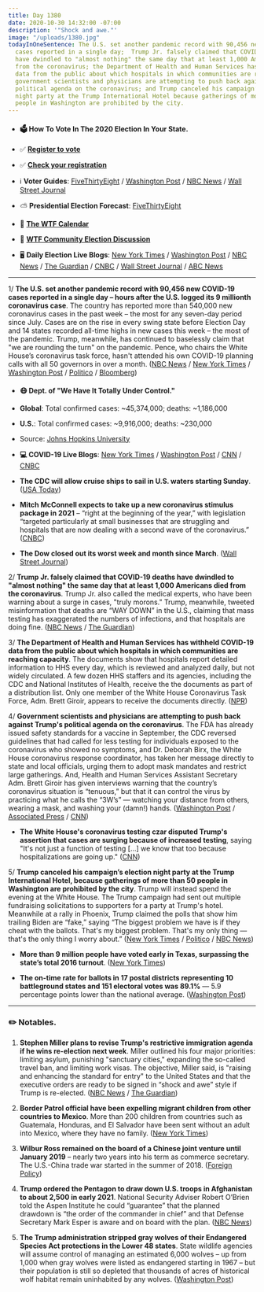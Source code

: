 ```yaml
---
title: Day 1380
date: 2020-10-30 14:32:00 -07:00
description: '"Shock and awe."'
image: "/uploads/1380.jpg"
todayInOneSentence: The U.S. set another pandemic record with 90,456 new COVID-19
  cases reported in a single day;  Trump Jr. falsely claimed that COVID-19 deaths
  have dwindled to "almost nothing" the same day that at least 1,000 Americans died
  from the coronavirus; the Department of Health and Human Services has withheld COVID-19
  data from the public about which hospitals in which communities are reaching capacity;
  government scientists and physicians are attempting to push back against Trump's
  political agenda on the coronavirus; and Trump canceled his campaign’s election
  night party at the Trump International Hotel because gatherings of more than 50
  people in Washington are prohibited by the city.
---
```


* #### 🗳 How To Vote In The 2020 Election In Your State.

* ✅ **[Register to vote](https://www.vote.org/register-to-vote/)**

* ✅ **[Check your registration](https://www.vote.org/am-i-registered-to-vote/)**

* ℹ️ **Voter Guides**: [FiveThirtyEight](https://projects.fivethirtyeight.com/how-to-vote-2020/) / [Washington Post](https://www.washingtonpost.com/elections/2020/how-to-vote/) / [NBC News](https://www.nbcnews.com/specials/plan-your-vote-state-by-state-guide-voting-by-mail-early-in-person-voting-election/index.html?cid=bc_npd_nn_ms_np-1_200816) / [Wall Street Journal](https://www.wsj.com/articles/how-to-vote-by-mail-in-every-state-11597840923)

* ⛅️ **Presidential Election Forecast**: [FiveThirtyEight](https://projects.fivethirtyeight.com/2020-election-forecast/)

* 📆 **[The WTF Calendar](https://talk.whatthefuckjusthappenedtoday.com/t/the-wtf-event-calendar/5888)**

* 💬 **[WTF Community Election Discussion](https://talk.whatthefuckjusthappenedtoday.com/t/2020-general-election-trump-vs-biden/5758)**

* 🖥 **Daily Election Live Blogs**: [New York Times](https://www.nytimes.com/live/2020/10/30/us/trump-biden-election?action=click&module=Top%20Stories&pgtype=Homepage) / [Washington Post](https://www.washingtonpost.com/elections/2020/10/30/trump-biden-live-updates/) / [NBC News](https://www.nbcnews.com/politics/2020-election/live-blog/2020-10-30-trump-biden-election-n1245315) / [The Guardian](https://www.theguardian.com/us-news/live/2020/oct/29/us-election-2020-live-updates-donald-trump-joe-biden-rally-latest-news) / [CNBC](https://www.cnbc.com/2020/10/30/election-2020-live-updates.html) / [Wall Street Journal](https://www.wsj.com/livecoverage/latest-updates/election-live-updates-trump-biden?mod=hp_theme_election-2020-ribbon) / [ABC News](https://abcnews.go.com/Politics/live-updates/2020-election-campaign/?id=73917428)

---

1/ **The U.S. set another pandemic record with 90,456 new COVID-19 cases reported in a single day – hours after the U.S. logged its 9 millionth coronavirus case**. The country has reported more than 540,000 new coronavirus cases in the past week – the most for any seven-day period since July. Cases are on the rise in every swing state before Election Day and 14 states recorded all-time highs in new cases this week – the most of the pandemic. Trump, meanwhile, has continued to baselessly claim that "we are rounding the turn" on the pandemic. Pence, who chairs the White House’s coronavirus task force, hasn't attended his own COVID-19 planning calls with all 50 governors in over a month. ([NBC News](https://www.nbcnews.com/news/us-news/u-s-records-more-90-000-covid-19-cases-one-n1245450) / [New York Times](https://www.nytimes.com/interactive/2020/10/30/us/us-covid-case-record.html) / [Washington Post](https://www.washingtonpost.com/graphics/2020/elections/swing-states-covid-cases/) / [Politico](https://www.politico.com/news/2020/10/29/pence-absent-coronavirus-calls-433637) / [Bloomberg](https://www.bloomberg.com/news/articles/2020-10-30/record-14-states-hit-covid-peaks-as-surge-spreads-coast-to-coast?sref=MIBMEEoj))

* #### 😷 Dept. of "We Have It Totally Under Control."

* **Global**: Total confirmed cases: \~45,374,000; deaths: \~1,186,000

* **U.S.**: Total confirmed cases: \~9,916,000; deaths: \~230,000

* Source: [Johns Hopkins University](https://coronavirus.jhu.edu/map.html)

* **💻 COVID-19 Live Blogs**: [New York Times](https://www.nytimes.com/live/2020/10/30/world/covid-19-coronavirus-updates?action=click&module=Top%20Stories&pgtype=Homepage) / [Washington Post](https://www.washingtonpost.com/nation/2020/10/30/coronavirus-covid-live-updates-us/) / [CNN](https://www.cnn.com/world/live-news/coronavirus-pandemic-10-30-20-intl/index.html) / [CNBC](https://www.cnbc.com/2020/10/30/coronavirus-live-updates-latest-news-on-the-covid-19-pandemic.html)

* **The CDC will allow cruise ships to sail in U.S. waters starting Sunday**. ([USA Today](https://www.usatoday.com/story/travel/cruises/2020/10/30/cdc-lifts-no-sail-order-issues-framework-conditional-sailing/6051655002/))

* **Mitch McConnell expects to take up a new coronavirus stimulus package in 2021** – “right at the beginning of the year,” with legislation “targeted particularly at small businesses that are struggling and hospitals that are now dealing with a second wave of the coronavirus.” ([CNBC](https://www.cnbc.com/2020/10/30/coronavirus-stimulus-update-pelosi-mcconnell-and-trump-talk-relief-deal.html))

* **The Dow closed out its worst week and month since March**. ([Wall Street Journal](https://www.wsj.com/articles/global-stock-markets-dow-update-10-30-2020-11604046237?mod=hp_lead_pos1))

2/ **Trump Jr. falsely claimed that COVID-19 deaths have dwindled to "almost nothing" the same day that at least 1,000 Americans died from the coronavirus**. Trump Jr. also called the medical experts, who have been warning about a surge in cases, "truly morons." Trump, meanwhile, tweeted misinformation that deaths are “WAY DOWN” in the U.S., claiming that mass testing has exaggerated the numbers of infections, and that hospitals are doing fine. ([NBC News](https://www.nbcnews.com/politics/politics-news/donald-trump-jr-says-covid-numbers-are-almost-nothing-day-n1245449) / [The Guardian](https://www.theguardian.com/world/2020/oct/30/donald-trump-coronavirus-deaths-don-jr))

3/ **The Department of Health and Human Services has withheld COVID-19 data from the public about which hospitals in which communities are reaching capacity**. The documents show that hospitals report detailed information to HHS every day, which is reviewed and analyzed daily, but not widely circulated. A few dozen HHS staffers and its agencies, including the CDC and National Institutes of Health, receive the  the documents as part of a distribution list. Only one member of the White House Coronavirus Task Force, Adm. Brett Giroir, appears to receive the documents directly. ([NPR](https://www.npr.org/sections/health-shots/2020/10/30/929239481/internal-documents-reveal-covid-19-hospitalization-data-the-government-keeps-hid?origin=notify))

4/ **Government scientists and physicians are attempting to push back against Trump's political agenda on the coronavirus**. The FDA has already issued safety standards for a vaccine in September, the CDC reversed guidelines that had called for less testing for individuals exposed to the coronavirus who showed no symptoms, and Dr. Deborah Birx, the White House coronavirus response coordinator, has taken her message directly to state and local officials, urging them to adopt mask mandates and restrict large gatherings. And, Health and Human Services Assistant Secretary Adm. Brett Giroir has given interviews warning that the country’s coronavirus situation is “tenuous,” but that it can control the virus by practicing what he calls the “3W’s” — watching your distance from others, wearing a mask, and washing your (damn!) hands. ([Washington Post](https://www.washingtonpost.com/health/2020/10/30/trump-scientists-covid/) / [Associated Press](https://apnews.com/article/election-2020-donald-trump-pandemics-virus-outbreak-public-health-12a2015d9bb85cf13f2debcf85fb35d5) / [CNN](https://www.cnn.com/2020/10/29/politics/deborah-birx-task-force-scott-atlas/index.html))

* **The White House's coronavirus testing czar disputed Trump's assertion that cases are surging because of increased testing**, saying "It's not just a function of testing \[...\] we know that too because hospitalizations are going up." ([CNN](https://www.cnn.com/2020/10/28/politics/brett-giroir-trump-coronavirus-testing/index.html))

5/ **Trump canceled his campaign’s election night party at the Trump International Hotel, because gatherings of more than 50 people in Washington are prohibited by the city**. Trump will  instead spend the evening at the White House. The Trump campaign had sent out multiple fundraising solicitations to supporters for a party at Trump's hotel. Meanwhile at a rally in Phoenix, Trump claimed the polls that show him trailing Biden are “fake,” saying “The biggest problem we have is if they cheat with the ballots. That's my biggest problem. That's my only thing — that's the only thing I worry about.” ([New York Times](https://www.nytimes.com/2020/10/30/us/elections/trump-remakes-his-election-night-plans.html) / [Politico](https://www.politico.com/news/2020/10/30/eric-trump-election-night-party-433669) / [NBC News](https://www.nbcnews.com/politics/2020-election/trump-has-signaled-he-won-t-accept-election-loss-many-n1245304))

* **More than 9 million people have voted early in Texas, surpassing the state’s total 2016 turnout**. ([New York Times](https://www.nytimes.com/2020/10/30/us/elections/more-than-9-million-people-have-voted-early-in-texas-surpassing-the-states-total-2016-turnout.html))

* **The on-time rate for ballots in 17 postal districts representing 10 battleground states and 151 electoral votes was 89.1%** — 5.9 percentage points lower than the national average. ([Washington Post](https://www.washingtonpost.com/business/2020/10/30/postal-service-absentee-ballots-2020-election/))

---

### ✏️ Notables.

1. **Stephen Miller plans to revise Trump's restrictive immigration agenda if he wins re-election next week**. Miller outlined his four major priorities: limiting asylum, punishing "sanctuary cities," expanding the so-called travel ban, and limiting work visas. The objective, Miller said, is "raising and enhancing the standard for entry" to the United States and that the executive orders are ready to be signed in “shock and awe” style if Trump is re-elected. ([NBC News](https://www.nbcnews.com/politics/immigration/trump-adviser-stephen-miller-reveals-aggressive-second-term-immigration-agenda-n1245407) / [The Guardian](https://www.theguardian.com/us-news/2020/oct/28/stephen-miller-trump-second-term-immigration-blitz))

2. **Border Patrol official have been expelling migrant children from other countries to Mexico**. More than 200 children from countries such as Guatemala, Honduras, and El Salvador have been sent without an adult into Mexico, where they have no family. ([New York Times](https://www.nytimes.com/2020/10/30/us/migrant-children-expulsions-mexico.html))

3. **Wilbur Ross remained on the board of a Chinese joint venture until January 2019** – nearly two years into his term as commerce secretary. The U.S.-China trade war started in the summer of 2018. ([Foreign Policy](https://foreignpolicy.com/2020/10/29/ross-china-board-trade/))

4. **Trump ordered the Pentagon to draw down U.S. troops in Afghanistan to about 2,500 in early 2021**. National Security Adviser Robert O’Brien told the Aspen Institute he could “guarantee” that the planned drawdown is “the order of the commander in chief” and that Defense Secretary Mark Esper is aware and on board with the plan. ([NBC News](https://www.nbcnews.com/news/military/o-brien-confirms-trump-ordered-pentagon-cut-u-s-troops-n1243740))

5. **The Trump administration stripped gray wolves of their Endangered Species Act protections in the Lower 48 states**. State wildlife agencies will assume control of managing an estimated 6,000 wolves – up from 1,000 when gray wolves were listed as endangered starting in 1967 – but their population is still so depleted that thousands of acres of historical wolf habitat remain uninhabited by any wolves. ([Washington Post](https://www.washingtonpost.com/climate-environment/2020/10/29/trump-strips-protections-endangered-gray-wolves/))